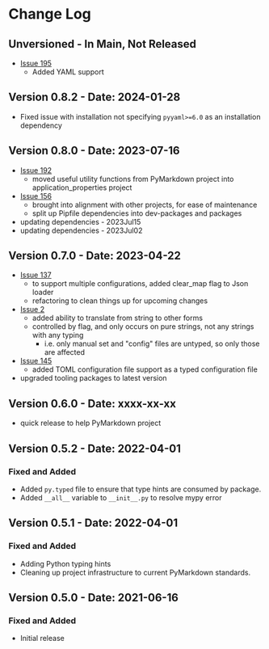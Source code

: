 # Change Log

## Unversioned - In Main, Not Released

- [Issue 195](https://github.com/jackdewinter/application_properties/issues/195)
  - Added YAML support

## Version 0.8.2 - Date: 2024-01-28

- Fixed issue with installation not specifying `pyyaml>=6.0` as an installation dependency

## Version 0.8.0 - Date: 2023-07-16

- [Issue 192](https://github.com/jackdewinter/application_properties/issues/192)
  - moved useful utility functions from PyMarkdown project into application_properties
    project
- [Issue 156](https://github.com/jackdewinter/application_properties/issues/156)
  - brought into alignment with other projects, for ease of maintenance
  - split up Pipfile dependencies into dev-packages and packages
- updating dependencies - 2023Jul15
- updating dependencies - 2023Jul02

## Version 0.7.0 - Date: 2023-04-22

- [Issue 137](https://github.com/jackdewinter/application_properties/issues/137)
  - to support multiple configurations, added clear_map flag to Json loader
  - refactoring to clean things up for upcoming changes
- [Issue 2](https://github.com/jackdewinter/application_properties/issues/2)
  - added ability to translate from string to other forms
  - controlled by flag, and only occurs on pure strings, not any strings with any typing
    - i.e. only manual set and "config" files are untyped, so only those are affected
- [Issue 145](https://github.com/jackdewinter/application_properties/issues/145)
  - added TOML configuration file support as a typed configuration file
- upgraded tooling packages to latest version

## Version 0.6.0 - Date: xxxx-xx-xx

- quick release to help PyMarkdown project

## Version 0.5.2 - Date: 2022-04-01

### Fixed and Added

- Added `py.typed` file to ensure that type hints are consumed by package.
- Added `__all__` variable to `__init__.py` to resolve mypy error

## Version 0.5.1 - Date: 2022-04-01

### Fixed and Added

- Adding Python typing hints
- Cleaning up project infrastructure to current PyMarkdown standards.

## Version 0.5.0 - Date: 2021-06-16

### Fixed and Added

- Initial release
